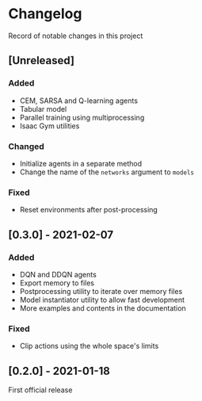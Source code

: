 # Changelog

Record of notable changes in this project

## [Unreleased]

### Added

- CEM, SARSA and Q-learning agents
- Tabular model
- Parallel training using multiprocessing
- Isaac Gym utilities

### Changed

- Initialize agents in a separate method
- Change the name of the `networks` argument to `models`

### Fixed

- Reset environments after post-processing

## [0.3.0] - 2021-02-07

### Added

- DQN and DDQN agents
- Export memory to files
- Postprocessing utility to iterate over memory files
- Model instantiator utility to allow fast development
- More examples and contents in the documentation

### Fixed

- Clip actions using the whole space's limits 

## [0.2.0] - 2021-01-18

First official release
